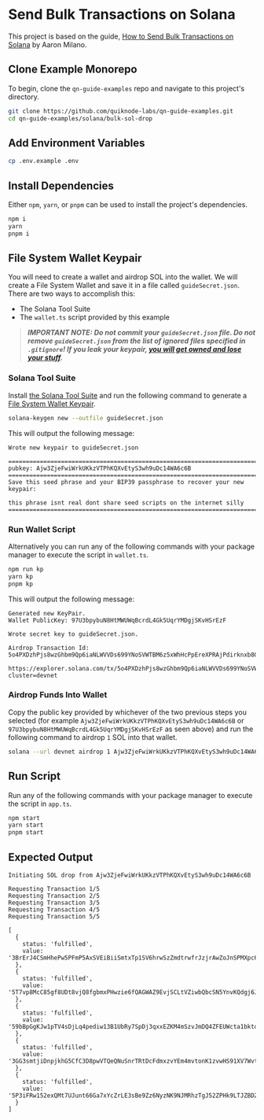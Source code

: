 # Send Bulk Transactions on Solana

This project is based on the guide, [How to Send Bulk Transactions on Solana](https://www.quicknode.com/guides/solana-development/how-to-send-bulk-transactions-on-solana) by Aaron Milano.

## Clone Example Monorepo

To begin, clone the `qn-guide-examples` repo and navigate to this project's directory.

```bash
git clone https://github.com/quiknode-labs/qn-guide-examples.git
cd qn-guide-examples/solana/bulk-sol-drop
```

## Add Environment Variables

```bash
cp .env.example .env
```

## Install Dependencies

Either `npm`, `yarn`, or `pnpm` can be used to install the project's dependencies.

```bash
npm i
yarn
pnpm i
```

## File System Wallet Keypair

You will need to create a wallet and airdrop SOL into the wallet. We will create a File System Wallet and save it in a file called `guideSecret.json`. There are two ways to accomplish this:
- The Solana Tool Suite
- The `wallet.ts` script provided by this example

> ***IMPORTANT NOTE: Do not commit your `guideSecret.json` file. Do not remove `guideSecret.json` from the list of ignored files specified in `.gitignore`! If you leak your keypair, [you will get owned and lose your stuff](https://docs.solana.com/wallet-guide/cli#file-system-wallet-security).***

### Solana Tool Suite

Install [the Solana Tool Suite](https://docs.solana.com/cli/install-solana-cli-tools) and run the following command to generate a [File System Wallet Keypair](https://docs.solana.com/wallet-guide/file-system-wallet).

```bash
solana-keygen new --outfile guideSecret.json
```

This will output the following message:

```
Wrote new keypair to guideSecret.json

============================================================================
pubkey: Ajw3ZjeFwiWrkUKkzVTPhKQXvEtyS3wh9uDc14WA6c6B
============================================================================
Save this seed phrase and your BIP39 passphrase to recover your new keypair:

this phrase isnt real dont share seed scripts on the internet silly
============================================================================
```

### Run Wallet Script

Alternatively you can run any of the following commands with your package manager to execute the script in `wallet.ts`.

```bash
npm run kp
yarn kp
pnpm kp
```

This will output the following message:

```
Generated new KeyPair.
Wallet PublicKey: 97U3bpybuN8HtMWUWqBcrdL4Gk5UqrYMDgjSKvHSrEzF

Wrote secret key to guideSecret.json.

Airdrop Transaction Id: 5o4PXDzhPjs8wzGhbm9Qp6iaNLWVVDs699YNoSVWTBM6z5xWhHcPpEreXPRAjPdirknxb8Q5JtV5DoMfUzJVLkyt

https://explorer.solana.com/tx/5o4PXDzhPjs8wzGhbm9Qp6iaNLWVVDs699YNoSVWTBM6z5xWhHcPpEreXPRAjPdirknxb8Q5JtV5DoMfUzJVLkyt?cluster=devnet
```

### Airdrop Funds Into Wallet

Copy the public key provided by whichever of the two previous steps you selected (for example `Ajw3ZjeFwiWrkUKkzVTPhKQXvEtyS3wh9uDc14WA6c6B` or `97U3bpybuN8HtMWUWqBcrdL4Gk5UqrYMDgjSKvHSrEzF` as seen above) and run the following command to airdrop `1` SOL into that wallet.

```bash
solana --url devnet airdrop 1 Ajw3ZjeFwiWrkUKkzVTPhKQXvEtyS3wh9uDc14WA6c6B
```

## Run Script

Run any of the following commands with your package manager to execute the script in `app.ts`.

```bash
npm start
yarn start
pnpm start
```

## Expected Output

```
Initiating SOL drop from Ajw3ZjeFwiWrkUKkzVTPhKQXvEtyS3wh9uDc14WA6c6B

Requesting Transaction 1/5
Requesting Transaction 2/5
Requesting Transaction 3/5
Requesting Transaction 4/5
Requesting Transaction 5/5

[
  {
    status: 'fulfilled',
    value: '3BrErJ4CSmHhePw5PFmP5AxSVEiBiiSmtxTp1SV6hrwSzZmdtrwfrJzjrAwZoJnSPMXpc6ETFxY4brUKMBq43FAC'
  },
  {
    status: 'fulfilled',
    value: '5T7vp8McC85gf8UDt8vjQ8fgbmxPHwzie6fQAGWAZ9EvjSCLtVZiwbQbcSN5YnvKQdgj6J9iVbjzLyoWx7F6mKS'
  },
  {
    status: 'fulfilled',
    value: '59bBpGgKJw1pTV4sDjLq4pediw13B1UbRy7SpDj3qxxEZKM4mSzvJmDQ4ZFEUWcta1bktogoxEwikVteKLNRPHTT'
  },
  {
    status: 'fulfilled',
    value: '3GG3smtjiDnpjkhG5CfC3D8pwVTQeQNuSnrTRtDcFdmxzvYEm4mvtonK1zvwHS91XV7WvtFr7BVb6DuEuKZXu4ma'
  },
  {
    status: 'fulfilled',
    value: '5P3iFRw152exQMt7UJunt66Ga7xYcZrLE3sBe9Zz6NyzNK9NJMRhzTgJ52ZPHk9LTJZBDZwDfGuCrxpNLnfyeJJ5'
  }
]
```